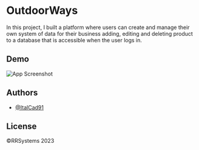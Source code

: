 # OutdoorWays

In this project, I built a platform where users can create and manage their own system of data for their business adding, editing and deleting product to a database that is accessible when the user logs in.

## Demo

![App Screenshot](/images/ecommerce.gif)

## Authors

- [@ItalCad91](https://tinyurl.com/RRsystemPortfolio)

## License

©️RRSystems 2023

